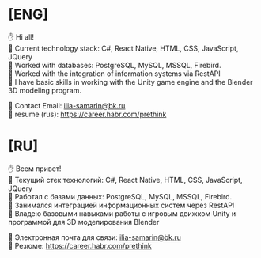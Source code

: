 # [ENG]
:raised_hand: Hi all!  
 :small_orange_diamond: Current technology stack: C#, React Native, HTML, CSS, JavaScript, JQuery  
 :small_orange_diamond: Worked with databases: PostgreSQL, MySQL, MSSQL, Firebird.  
 :small_orange_diamond: Worked with the integration of information systems via RestAPI  
 :small_orange_diamond: I have basic skills in working with the Unity game engine and the Blender 3D modeling program. 

 :e-mail: Contact Email: ilia-samarin@bk.ru  
 :memo: resume (rus): https://career.habr.com/prethink


# [RU]
:raised_hand: Всем привет!  
 :small_orange_diamond: Текущий стек технологий: C#, React Native, HTML, CSS, JavaScript, JQuery  
 :small_orange_diamond: Работал с базами данных: PostgreSQL, MySQL, MSSQL, Firebird.  
 :small_orange_diamond: Занимался интеграцией информационных систем через RestAPI  
 :small_orange_diamond: Владею базовыми навыками работы с игровым движком Unity и программой для 3D моделирования Blender

 :e-mail: Электронная почта для связи: ilia-samarin@bk.ru  
 :memo: Резюме: https://career.habr.com/prethink

<!--
**prethink/prethink** is a ✨ _special_ ✨ repository because its `README.md` (this file) appears on your GitHub profile.

Here are some ideas to get you started:

- 🔭 I’m currently working on ...
- 🌱 I’m currently learning ...
- 👯 I’m looking to collaborate on ...
- 🤔 I’m looking for help with ...
- 💬 Ask me about ...
- 📫 How to reach me: ...
- 😄 Pronouns: ...
- ⚡ Fun fact: ...
-->
